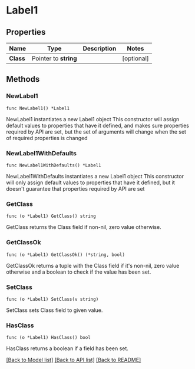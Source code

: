 # Label1

## Properties

Name | Type | Description | Notes
------------ | ------------- | ------------- | -------------
**Class** | Pointer to **string** |  | [optional] 

## Methods

### NewLabel1

`func NewLabel1() *Label1`

NewLabel1 instantiates a new Label1 object
This constructor will assign default values to properties that have it defined,
and makes sure properties required by API are set, but the set of arguments
will change when the set of required properties is changed

### NewLabel1WithDefaults

`func NewLabel1WithDefaults() *Label1`

NewLabel1WithDefaults instantiates a new Label1 object
This constructor will only assign default values to properties that have it defined,
but it doesn't guarantee that properties required by API are set

### GetClass

`func (o *Label1) GetClass() string`

GetClass returns the Class field if non-nil, zero value otherwise.

### GetClassOk

`func (o *Label1) GetClassOk() (*string, bool)`

GetClassOk returns a tuple with the Class field if it's non-nil, zero value otherwise
and a boolean to check if the value has been set.

### SetClass

`func (o *Label1) SetClass(v string)`

SetClass sets Class field to given value.

### HasClass

`func (o *Label1) HasClass() bool`

HasClass returns a boolean if a field has been set.


[[Back to Model list]](../README.md#documentation-for-models) [[Back to API list]](../README.md#documentation-for-api-endpoints) [[Back to README]](../README.md)


